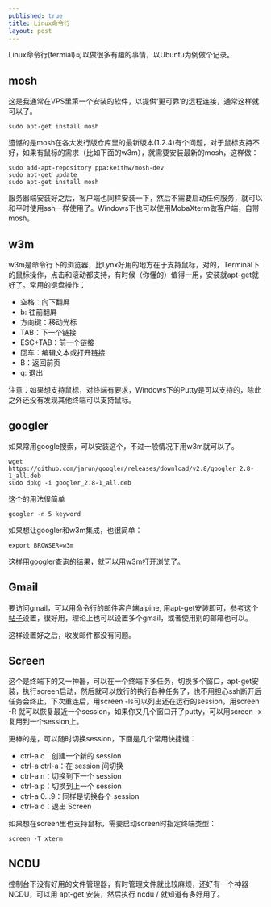 ```yaml
---
published: true
title: Linux命令行
layout: post
---
```

Linux命令行(termial)可以做很多有趣的事情，以Ubuntu为例做个记录。

## mosh

这是我通常在VPS里第一个安装的软件，以提供‘更可靠’的远程连接，通常这样就可以了。

```
sudo apt-get install mosh
```

遗憾的是mosh在各大发行版仓库里的最新版本(1.2.4)有个问题，对于鼠标支持不好，如果有鼠标的需求（比如下面的w3m），就需要安装最新的mosh，这样做：

```
sudo add-apt-repository ppa:keithw/mosh-dev
sudo apt-get update
sudo apt-get install mosh
```

服务器端安装好之后，客户端也同样安装一下，然后不需要启动任何服务，就可以和平时使用ssh一样使用了。Windows下也可以使用MobaXterm做客户端，自带mosh。

## w3m

w3m是命令行下的浏览器，比Lynx好用的地方在于支持鼠标，对的，Terminal下的鼠标操作，点击和滚动都支持，有时候（你懂的）值得一用，安装就apt-get就好了。常用的键盘操作：

- 空格：向下翻屏
- b: 往前翻屏
- 方向键：移动光标
- TAB：下一个链接
- ESC+TAB：前一个链接
- 回车：编辑文本或打开链接
- B：返回前页
- q: 退出

注意：如果想支持鼠标，对终端有要求，Windows下的Putty是可以支持的，除此之外还没有发现其他终端可以支持鼠标。

## googler

如果常用google搜索，可以安装这个，不过一般情况下用w3m就可以了。

```
wget https://github.com/jarun/googler/releases/download/v2.8/googler_2.8-1_all.deb
sudo dpkg -i googler_2.8-1_all.deb
```

这个的用法很简单

```
googler -n 5 keyword
````

如果想让googler和w3m集成，也很简单：

```
export BROWSER=w3m
```

这样用googler查询的结果，就可以用w3m打开浏览了。

## Gmail

要访问gmail，可以用命令行的邮件客户端alpine, 用apt-get安装即可，参考这个[帖子](http://askubuntu.com/questions/130899/how-can-i-configure-alpine-to-read-my-gmail-in-ubuntu)设置，很好用，理论上也可以设置多个gmail，或者使用别的邮箱也可以。

这样设置好之后，收发邮件都没有问题。

## Screen

这个是终端下的又一神器，可以在一个终端下多任务，切换多个窗口，apt-get安装，执行screen启动，然后就可以放行的执行各种任务了，也不用担心ssh断开后任务会终止，下次重连后，用screen -ls可以列出还在运行的session，用screen -R 就可以恢复最近一个session，如果你又几个窗口开了putty，可以用screen -x复用到一个session上。

更棒的是，可以随时切换session，下面是几个常用快捷键：

* ctrl-a c：创建一个新的 session
* ctrl-a ctrl-a：在 session 间切换
* ctrl-a n：切换到下一个 session
* ctrl-a p：切换到上一个 session
* ctrl-a 0…9：同样是切换各个 session
* ctrl-a d：退出 Screen

如果想在screen里也支持鼠标，需要启动screen时指定终端类型：

```
screen -T xterm
```

## NCDU

控制台下没有好用的文件管理器，有时管理文件就比较麻烦，还好有一个神器 NCDU，可以用 apt-get 安装，然后执行 ncdu / 就知道有多好用了。
